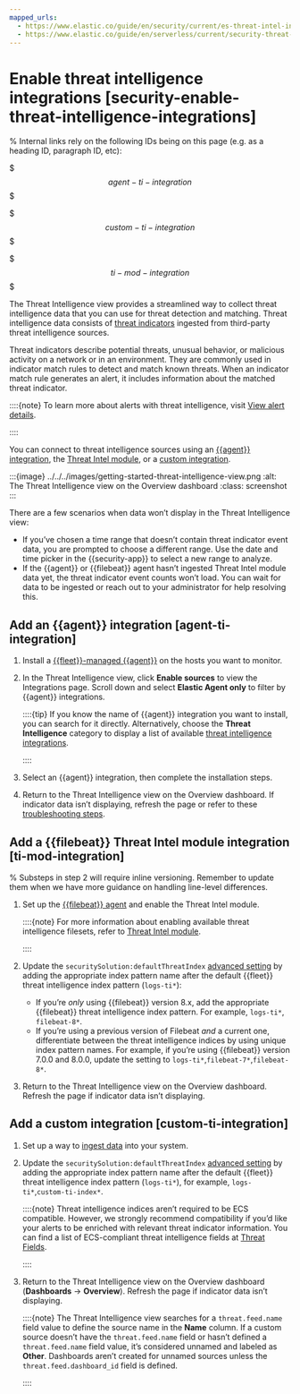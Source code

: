 ```yaml
---
mapped_urls:
  - https://www.elastic.co/guide/en/security/current/es-threat-intel-integrations.html
  - https://www.elastic.co/guide/en/serverless/current/security-threat-intelligence.html
---
```


# Enable threat intelligence integrations [security-enable-threat-intelligence-integrations]

% Internal links rely on the following IDs being on this page (e.g. as a heading ID, paragraph ID, etc):

$$$agent-ti-integration$$$

$$$custom-ti-integration$$$

$$$ti-mod-integration$$$


The Threat Intelligence view provides a streamlined way to collect threat intelligence data that you can use for threat detection and matching. Threat intelligence data consists of  [threat indicators](../../../troubleshoot/security/indicators-of-compromise.md#ti-indicators) ingested from third-party threat intelligence sources.

Threat indicators describe potential threats, unusual behavior, or malicious activity on a network or in an environment. They are commonly used in indicator match rules to detect and match known threats. When an indicator match rule generates an alert, it includes information about the matched threat indicator.

::::{note}
To learn more about alerts with threat intelligence, visit [View alert details](../detect-and-alert/view-detection-alert-details.md).

::::


You can connect to threat intelligence sources using an [{{agent}} integration](#agent-ti-integration), the [Threat Intel module](#ti-mod-integration), or a [custom integration](#custom-ti-integration).

:::{image} ../../../images/getting-started-threat-intelligence-view.png
:alt: The Threat Intelligence view on the Overview dashboard
:class: screenshot
:::

There are a few scenarios when data won’t display in the Threat Intelligence view:

* If you’ve chosen a time range that doesn’t contain threat indicator event data, you are prompted to choose a different range. Use the date and time picker in the {{security-app}} to select a new range to analyze.
* If the {{agent}} or {{filebeat}} agent hasn’t ingested Threat Intel module data yet, the threat indicator event counts won’t load. You can wait for data to be ingested or reach out to your administrator for help resolving this.


## Add an {{agent}} integration [agent-ti-integration]

1. Install a [{{fleet}}-managed {{agent}}](https://www.elastic.co/guide/en/fleet/current/install-fleet-managed-elastic-agent.html) on the hosts you want to monitor.
2. In the Threat Intelligence view, click **Enable sources** to view the Integrations page. Scroll down and select **Elastic Agent only** to filter by {{agent}} integrations.

    ::::{tip}
    If you know the name of {{agent}} integration you want to install, you can search for it directly. Alternatively, choose the **Threat Intelligence** category to display a list of available [threat intelligence integrations](https://docs.elastic.co/en/integrations/threat-intelligence-intro).

    ::::

3. Select an {{agent}} integration, then complete the installation steps.
4. Return to the Threat Intelligence view on the Overview dashboard. If indicator data isn’t displaying, refresh the page or refer to these [troubleshooting steps](../../../troubleshoot/security/indicators-of-compromise.md#troubleshoot-indicators-page).


## Add a {{filebeat}} Threat Intel module integration [ti-mod-integration]

% Substeps in step 2 will require inline versioning. Remember to update them when we have more guidance on handling line-level differences.

1. Set up the [{{filebeat}} agent](https://www.elastic.co/guide/en/beats/filebeat/current/filebeat-installation-configuration.html) and enable the Threat Intel module.

    ::::{note}
    For more information about enabling available threat intelligence filesets, refer to [Threat Intel module](https://www.elastic.co/guide/en/beats/filebeat/current/filebeat-module-threatintel.html).

    ::::

2. Update the `securitySolution:defaultThreatIndex` [advanced setting](../../../solutions/security/get-started/configure-advanced-settings.md#update-threat-intel-indices) by adding the appropriate index pattern name after the default {{fleet}} threat intelligence index pattern (`logs-ti*`):

    * If you’re *only* using {{filebeat}} version 8.x, add the appropriate {{filebeat}} threat intelligence index pattern. For example, `logs-ti*`, `filebeat-8*`. 
    * If you’re using a previous version of Filebeat *and* a current one, differentiate between the threat intelligence indices by using unique index pattern names. For example, if you’re using {{filebeat}} version 7.0.0 and 8.0.0, update the setting to `logs-ti*`,`filebeat-7*`,`filebeat-8*`.

3. Return to the Threat Intelligence view on the Overview dashboard. Refresh the page if indicator data isn’t displaying.


## Add a custom integration [custom-ti-integration]

1. Set up a way to [ingest data](../../../solutions/security/get-started/ingest-data-to-elastic-security.md) into your system.
2. Update the `securitySolution:defaultThreatIndex` [advanced setting](../../../solutions/security/get-started/configure-advanced-settings.md#update-threat-intel-indices) by adding the appropriate index pattern name after the default {{fleet}} threat intelligence index pattern (`logs-ti*`), for example, `logs-ti*`,`custom-ti-index*`.

    ::::{note}
    Threat intelligence indices aren’t required to be ECS compatible. However, we strongly recommend compatibility if you’d like your alerts to be enriched with relevant threat indicator information. You can find a list of ECS-compliant threat intelligence fields at [Threat Fields](https://www.elastic.co/guide/en/ecs/{{ecs_version}}/ecs-threat.html).

    ::::

3. Return to the Threat Intelligence view on the Overview dashboard (**Dashboards** → **Overview**). Refresh the page if indicator data isn’t displaying.

    ::::{note}
    The Threat Intelligence view searches for a `threat.feed.name` field value to define the source name in the **Name** column. If a custom source doesn’t have the `threat.feed.name` field or hasn’t defined a `threat.feed.name` field value, it’s considered unnamed and labeled as **Other**. Dashboards aren’t created for unnamed sources unless the `threat.feed.dashboard_id` field is defined.

    ::::
